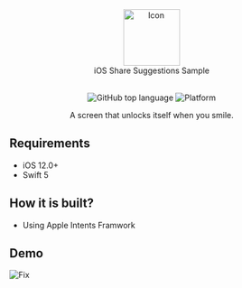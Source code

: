 <div align="center">
  <img width="100" src="https://user-images.githubusercontent.com/35783310/186687383-835ccbd8-95de-4497-85bd-b3eb6383d231.png" alt="Icon" /> <br>
  iOS Share Suggestions Sample <br>  <br>


![GitHub top language](https://img.shields.io/github/languages/top/m-afham/iOS-share-suggestions-sample?color=red)
![Platform](https://img.shields.io/cocoapods/p/ios?color=red)

A screen that unlocks itself when you smile.
</div>

## Requirements

- iOS 12.0+
- Swift 5

## How it is built?

- Using Apple Intents Framwork

## Demo
![Fix](https://user-images.githubusercontent.com/35783310/186683061-bd4cd08c-70be-4abd-97a3-f40579808ce3.jpg)
